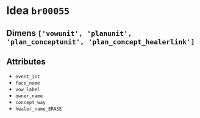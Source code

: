 # Idea `br00055`

## Dimens `['vowunit', 'planunit', 'plan_conceptunit', 'plan_concept_healerlink']`

## Attributes
- `event_int`
- `face_name`
- `vow_label`
- `owner_name`
- `concept_way`
- `healer_name_ERASE`
